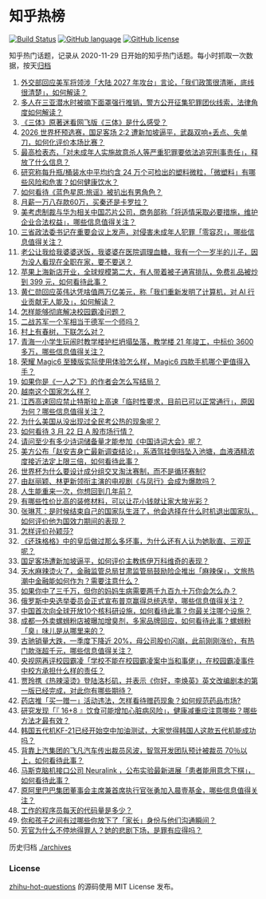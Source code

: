 # 知乎热榜
[![Build Status](https://github.com/ToWeLong/zhihu-hot-questions/workflows/CI/badge.svg)](https://github.com/ToWeLong/zhihu-hot-questions/actions)
[![GitHub language](https://img.shields.io/badge/language-golang-orange.svg)](https://golang.org/)
[![GitHub license](https://img.shields.io/github/license/ToWeLong/zhihu-hot-questions)](https://github.com/ToWeLong/zhihu-hot-questions/blob/main/LICENSE)

知乎热门话题，记录从 2020-11-29 日开始的知乎热门话题。每小时抓取一次数据，按天[归档](./archives)

<!-- BEGIN -->

1. [外交部回应美军将领涉「大陆 2027 年攻台」言论，「我们政策很清晰，底线很清楚」，如何解读？](https://www.zhihu.com/question/649500157)
1. [多人在三亚潜水时被摘下面罩强行推销，警方公开征集犯罪团伙线索，法律角度如何解读？](https://www.zhihu.com/question/649511021)
1. [《三体》原著迷看网飞版《三体》是什么感受？](https://www.zhihu.com/question/649493530)
1. [2026 世界杯预选赛，国足客场 2:2 遭新加坡逼平，武磊双响+丢点、失单刀，如何化评价本场比赛？](https://www.zhihu.com/question/649537476)
1. [最高检表态，「对未成年人实施故意杀人等严重犯罪要依法追究刑事责任」，释放了什么信息？](https://www.zhihu.com/question/649594121)
1. [研究称每升瓶/桶装水中平均约含 24 万个可检出的塑料微粒，「微塑料」有哪些风险和危害？如何健康饮水？](https://www.zhihu.com/question/649492893)
1. [如何看待《蓝色星原:旅谣》被扒出有男角色？](https://www.zhihu.com/question/649576965)
1. [月薪一万八存款60万，买秦还是卡罗拉？](https://www.zhihu.com/question/649307667)
1. [美考虑制裁与华为相关中国芯片公司，商务部称「将适情采取必要措施，维护企业合法权益」，哪些信息值得关注？](https://www.zhihu.com/question/649500742)
1. [三省政法委书记在重要会议上发声，对侵害未成年人犯罪「零容忍」，哪些信息值得关注？](https://www.zhihu.com/question/649357700)
1. [老公让我给我婆婆送饭，我婆婆在医院调理血糖，我有一个一岁半的儿子，因为没人看现在全职在家，要不要送？](https://www.zhihu.com/question/649327294)
1. [苹果上海新店开业，全球规模第二大，有人带着被子通宵排队，免费礼品被炒到 399 元，如何看待此事？](https://www.zhihu.com/question/649556871)
1. [黄仁勋回应英伟达凭啥值两万亿美元，称「我们重新发明了计算机，对 AI 行业贡献无人能及」，如何解读？](https://www.zhihu.com/question/649506477)
1. [怎样能够彻底解决校园霸凌问题？](https://www.zhihu.com/question/649587300)
1. [二战苏军一个军相当于德军一个师吗？](https://www.zhihu.com/question/631978769)
1. [村上有春树，下联怎么对？](https://www.zhihu.com/question/434124225)
1. [青海一小学生玩闹时教学楼护栏坍塌坠落，教学楼 21 年竣工，中标价 3600 多万，哪些信息值得关注？](https://www.zhihu.com/question/649311843)
1. [荣耀 Magic6 至臻版实际使用体验怎么样，Magic6 四款手机哪个更值得入手？](https://www.zhihu.com/question/649550740)
1. [如果你是《一人之下》的作者会怎么写结局？](https://www.zhihu.com/question/505204414)
1. [越南这个国家怎么样？](https://www.zhihu.com/question/520589853)
1. [江西高速回应禁止特斯拉上高速「临时性要求，目前已可以正常通行」，原因为何？哪些信息值得关注？](https://www.zhihu.com/question/649460699)
1. [为什么美国从没出现过全民考公热的现象呢？](https://www.zhihu.com/question/647006878)
1. [如何看待 3 月 22 日 A 股市场行情？](https://www.zhihu.com/question/649593156)
1. [请问至少有多少诗词储备量才能参加《中国诗词大会》呢？](https://www.zhihu.com/question/313120465)
1. [美方公布「赵安吉身亡最新调查结论」，系酒驾挂倒挡坠入池塘，血液酒精浓度接近法定上限三倍，如何看待此事？](https://www.zhihu.com/question/649459225)
1. [世界杯为什么要设计成分组交叉淘汰赛制，而不是循环赛制?](https://www.zhihu.com/question/546112773)
1. [由赵丽颖、林更新领衔主演的电视剧《与凤行》会成为爆款吗？](https://www.zhihu.com/question/649137858)
1. [人生能重来一次，你想回到几年前？](https://www.zhihu.com/question/649110653)
1. [有哪些性价比高的装修材料，可以让花小钱就让家大放光彩？](https://www.zhihu.com/question/646518614)
1. [张琳芃：是时候结束自己的国家队生涯了，他会选择在什么时机退出国家队，如何评价他为国效力期间的表现？](https://www.zhihu.com/question/649568358)
1. [怎样评价孙颖莎?](https://www.zhihu.com/question/604736810)
1. [《还珠格格》中的皇后做过那么多坏事，为什么还有人认为她耿直、三观正呢？](https://www.zhihu.com/question/266642092)
1. [国足客场遭新加坡逼平，如何评价主教练伊万科维奇的表现？](https://www.zhihu.com/question/649565688)
1. [天水麻辣烫火了，金融监管总局甘肃监管局鼓励险企推出「麻辣保」，文旅热潮中金融能如何作为？需要注意什么？](https://www.zhihu.com/question/649568346)
1. [如果你中了三千万，但你的妈妈生病需要两千九百九十万你会怎么办？](https://www.zhihu.com/question/647764716)
1. [俄罗斯中央选举委员会正式宣布普京赢得总统选举，哪些信息值得关注？](https://www.zhihu.com/question/649516960)
1. [中国首次向全球开放10个核科研设施，如何看待此事？你最关注哪个设施？](https://www.zhihu.com/question/649316857)
1. [成都一外卖螺蛳粉店被曝加增臭剂，多家品牌回应，如何看待此事？螺蛳粉「臭」味儿是从哪里来的？](https://www.zhihu.com/question/649455931)
1. [古驰销量大跌，一季度下降近 20%，母公司股价闪崩，此前刚刚涨价，有热门款涨超千元，哪些信息值得关注？](https://www.zhihu.com/question/649438164)
1. [央视网再评校园霸凌「学校不能在校园霸凌案中当和事佬」，在校园霸凌事件中校方承担什么样的责任？](https://www.zhihu.com/question/649600257)
1. [贾玲携《热辣滚烫》登陆洛杉矶，并表示《你好，李焕英》英文改编剧本的第一版已经完成，对此你有哪些期待？](https://www.zhihu.com/question/649605635)
1. [药店推「买一赠一」活动违法，怎样看待赠药现象？如何规范药品市场?](https://www.zhihu.com/question/649331279)
1. [研究发现「『 16+8 』饮食可能增加心脏病风险」，健康减重应注意哪些？哪些方法才最有效？](https://www.zhihu.com/question/649303434)
1. [韩国五代机KF-21已经开始空中加油测试，大家觉得韩国人这款五代机能成功吗？](https://www.zhihu.com/question/649353292)
1. [背靠上汽集团的飞凡汽车传出裁员风波，智驾开发团队预计被裁员 70％以上，如何看待此事？](https://www.zhihu.com/question/649458752)
1. [马斯克脑机接口公司 Neuralink ，公布实验最新进展「患者能用意念下棋」，如何看待此事？](https://www.zhihu.com/question/649459772)
1. [原阿里巴巴集团董事会主席兼首席执行官张勇加入晨壹基金，哪些信息值得关注？](https://www.zhihu.com/question/649462473)
1. [工作的程序员每天的代码量是多少？](https://www.zhihu.com/question/24624340)
1. [你和孩子之间有过哪些你放下了「家长」身份与他们沟通瞬间？](https://www.zhihu.com/question/648041533)
1. [芳官为什么不停地得罪人？她的悲剧下场，是罪有应得吗？](https://www.zhihu.com/question/589436876)

<!-- END -->

历史归档 [./archives](./archives)


### License
[zhihu-hot-questions](https://github.com/towelong/zhihu-hot-questions) 的源码使用 MIT License 发布。